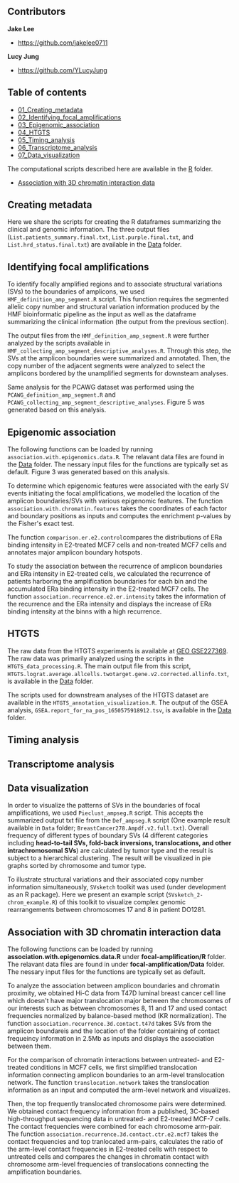## Contributors

**Jake Lee**
- <https://github.com/jakelee0711>

**Lucy Jung**
- <https://github.com/YLucyJung>

## Table of contents

- [01_Creating_metadata](#Creating-metadata)
- [02_Identifying_focal_amplifications](#Identifying-focal-amplifications)
- [03_Epigenomic_association](#Epigenomic-association)
- [04_HTGTS](#HTGTS)
- [05_Timing_analysis](#Timing-analysis)
- [06_Transcriptome_analysis](#Transcriptome-analysis)
- [07_Data_visualization](#Data-visualization)

The computational scripts described here are available in the [R](https://github.com/parklab/focal-amplification/blob/main/R) folder.

- [Association with 3D chromatin interaction data](#Association-with-3D-chromatin-interaction-data)


## Creating metadata
Here we share the scripts for creating the R dataframes summarizing the clinical and genomic information. The three output files (`List.patients_summary.final.txt`, `List.purple.final.txt`, and `List.hrd_status.final.txt`) are available in the <a href="https://github.com/parklab/focal-amplification/blob/main/Data">Data</a> folder.

## Identifying focal amplifications
To identify focally amplified regions and to associate structural variations (SVs) to the boundaries of amplicons, we used `HMF_definition_amp_segment.R` script. This function requires the segmented allelic copy number and structural variation information produced by the HMF bioinformatic pipeline as the input as well as the dataframe summarizing the clinical information (the output from the previous section).

The output files from the `HMF_definition_amp_segment.R` were further analyzed by the scripts available in `HMF_collecting_amp_segment_descriptive_analyses.R`. Through this step, the SVs at the amplicon boundaries were summarized and annotated. Then, the copy number of the adjacent segments were analyzed to select the amplicons bordered by the unamplified segments for downsteam analyses.

Same analysis for the PCAWG dataset was performed using the `PCAWG_definition_amp_segment.R` and `PCAWG_collecting_amp_segment_descriptive_analyses`. Figure 5 was generated based on this analysis.

## Epigenomic association
The following functions can be loaded by running `association.with.epigenomics.data.R`. The relavant data files are found in the <a href="https://github.com/parklab/focal-amplification/blob/main/Data">Data</a> folder. The nessary input files for the functions are typically set as default. Figure 3 was generated based on this analysis.

To determine which epigenomic features were associated with the early SV events initiating the focal amplifications, we modelled the location of the amplicon boundaries/SVs with various epigenomic features. The function `association.with.chromatin.features` takes the coordinates of each factor and boundary positions as inputs and computes the enrichment p-values by the Fisher's exact test. 

The function `comparison.er.e2.control`compares the distributions of ERa binding intensity in E2-treated MCF7 cells and non-treated MCF7 cells and annotates major amplicon boundary hotspots.  

To study the association between the recurrence of amplicon boundaries and ERa intensity in E2-treated cells, we calculated the recurrence of patients harboring the amplification boundaries for each bin and the accumulated ERa binding intensity in the E2-treated MCF7 cells. The function `association.recurrence.e2.er.intensity` takes the information of the recurrence and the ERa intensity and displays the increase of ERa binding intensity at the binns with a high recurrence.

## HTGTS
The raw data from the HTGTS experiments is available at [GEO GSE227369](https://www.ncbi.nlm.nih.gov/geo/query/acc.cgi?acc=GSE227369). The raw data was primarily analyzed using the scripts in the `HTGTS_data_processing.R`. The main output file from this script, `HTGTS.lograt.average.allcells.twotarget.gene.v2.corrected.allinfo.txt`, is available in the <a href="https://github.com/parklab/focal-amplification/blob/main/Data">Data</a> folder.

The scripts used for downstream analyses of the HTGTS dataset are available in the `HTGTS_annotation_visualization.R`. The output of the GSEA analysis, `GSEA.report_for_na_pos_1650575918912.tsv`, is available in the <a href="https://github.com/parklab/focal-amplification/blob/main/Data">Data</a> folder.

## Timing analysis


## Transcriptome analysis


## Data visualization
In order to visualize the patterns of SVs in the boundaries of focal amplifications, we used `Pieclust_ampseg.R` script. This accepts the summarized output txt file from the `Def_ampseg.R` script (One example result available in `Data` folder; `BreastCancer278.Ampdf.v2.full.txt`). Overall frequency of different types of boundary SVs (4 different categories including **head-to-tail SVs, fold-back inversions, translocations, and other intrachromosomal SVs**) are calculated by tumor type and the result is subject to a hierarchical clustering. The result will be visualized in pie graphs sorted by chromosome and tumor type.

To illustrate structural variations and their associated copy number information simultaneously, `SVsketch` toolkit was used (under development as an R package). Here we present an example script (`SVsketch_2-chrom_example.R`) of this toolkit to visualize complex genomic rearrangements between chromosomes 17 and 8 in patient DO1281.





## Association with 3D chromatin interaction data
The following functions can be loaded by running **association.with.epigenomics.data.R** under **focal-amplification/R** folder. The relavant data files are found in under **focal-amplification/Data** folder. The nessary input files for the functions are typically set as default.

To analyze the association between amplicon boundaries and chromatin proximity, we obtained Hi-C data from T47D luminal breast cancer cell line which doesn't have major translocation major between the chromosomes of our interests such as between chromosomes 8, 11 and 17 and used contact frequencies normalized by balance-based method (KR normalization). The function `association.recurrence.3d.contact.t47d` takes SVs from the amplicon boundareis and the location of the folder containing of contact frequeincy information in 2.5Mb as inputs and displays the association between them.

For the comparison of chromatin interactions between untreated- and E2-treated conditions in MCF7 cells, we first simplified translocation information connecting amplicon boundaries to an arm-level translocation network. The function `translocation.network` takes the translocation information as an input and computed the arm-level network and visualizes.

Then, the top frequently translocated chromosome pairs were determined. We obtained contact frequency information from a published, 3C-based high-throughput sequencing data in untreated- and E2-treated MCF-7 cells. The contact frequencies were combined for each chromosome arm-pair. The function `association.recurrence.3d.contact.ctr.e2.mcf7` takes the contact frequencies and top tranlocated arm-pairs, calculates the ratio of the arm-level contact frequencies in E2-treated cells with respect to untreated cells and compares the changes in chromatin contact with chromosome arm-level frequencies of translocations connecting the amplification boundaries. 
